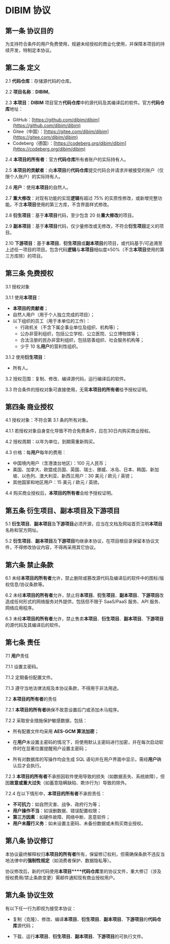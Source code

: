 # DIBIM 协议

## 第一条 协议目的

为支持符合条件的用户免费使用，规避未经授权的商业化使用，并保障本项目的持续开发，特制定本协议。

## 第二条 定义

2.1 **代码仓库**：存储源代码的仓库。

2.2 **项目名称**：**DIBIM**。

2.3 **本项目**：**DIBIM** 项目官方**代码仓库**中的源代码及其编译后的软件。官方**代码仓库**地址：

- GitHub：[https://github.com/dibim/dibim](https://github.com/dibim/dibim)
- Gitee（中国）：[https://gitee.com/dibim/dibim](https://gitee.com/dibim/dibim)
- Codeberg（德国）：[https://codeberg.org/dibim/dibim](https://codeberg.org/dibim/dibim)

2.4 **本项目的所有者**：官方**代码仓库**所有者账户的实际持有人。

2.5 **本项目的贡献者**：向**本项目**的**代码仓库**提交代码合并请求并被接受的账户（仅限个人账户）的实际持有人。

2.6 **用户**：使用**本项目**的自然人。

2.7 **重大修改**：对现有功能的实现**逻辑**有超过 75% 的实质性修改，或新增完整功能。不含**本项目**使用的第三方库，不含界面样式修改。

2.8 **衍生项目**：基于**本项目**代码，至少包含 20 处**重大修改**的项目。

2.9 **副本项目**：基于**本项目**代码，仅少量修改或无修改，不符合**衍生项目**定义的项目。

2.10 **下游项目**：基于**本项目**、**衍生项目**或**副本项目**的项目，或代码基于/可追溯至上述任一项目的项目。包含代码**逻辑**与**本项目**相似度≥50%（不含**本项目**使用的第三方库除）的项目。

## 第三条 免费授权

3.1 授权对象

3.1.1 使用**本项目**：

- **本项目的贡献者**；
- 自然人用户（用于个人独立完成的项目）；
- 以下组织的员工（用于本单位的工作）：
  - 行政机关（不含下属企事业单位及组织、机构等）；
  - 公办非营利组织，包括公立学校、公立医院、公立博物馆等；
  - 合法注册的民办非营利组织，包括慈善组织、社会服务机构等；
  - 少于 10 名**用户**的营利性组织。

3.1.2 使用**衍生项目**：

- 所有人。

3.2 授权范围：复制、修改、编译源代码，运行编译后的软件。

3.3 符合条件的授权对象可直接使用，无需**本项目的所有者**给予授权证明。

## 第四条 商业授权

4.1 授权对象：不符合第 3.1 条的所有对象。

4.1.1 若授权对象自身变化导致不符合免费条件，应在30日内购买商业授权。

4.2 授权周期：以年为单位，到期需重新购买。

4.3 价格：每**用户**每年的费用：

- 中国境内用户（含港澳台地区）：100 元人民币；
- 美国、加拿大、欧盟成员国、英国、瑞士、挪威、冰岛、日本、韩国、新加坡、以色列、澳大利亚、新西兰用户：30 美元 / 欧元 / 英镑；
- 其他国家和地区用户：15 美元 / 欧元 / 英镑。

4.4 购买商业授权后，**本项目的所有者**会给予授权证明。

## 第五条 **衍生项目**、**副本项目**及**下游项目**

5.1 **衍生项目**、**副本项目**及**下游项目**必须开源，应当在文档及网站首页注明**本项目**名称和官方网址。

5.2 **衍生项目**、**副本项目**及**下游项目**均继承本协议，在项目根目录保留本协议文件，不得修改协议内容，不得再采用其它协议。

## 第六条 禁止条款

6.1 未经**本项目的所有者**允许，禁止删除或篡改源代码及编译后的软件中的图标/版权信息/协议条款等。

6.2 未经**本项目的所有者**允许，禁止将**本项目**、**衍生项目**、**副本项目**、**下游项目**改造成任何形式的网络服务对外提供，包括但不限于 SaaS/PaaS 服务、API 服务、网络应用程序。

6.3 未经**本项目的所有者**允许，禁止售卖**本项目**、**衍生项目**、**副本项目**、**下游项目**的源代码及其编译后的软件。

## 第七条 责任

7.1 **用户**责任

7.1.1 设置主密码。

7.1.2 定期备份配置文件。

7.1.3 遵守当地法律法规及本协议条款，不得用于非法用途。

7.2 **本项目的所有者**的责任

7.2.1 **本项目的所有者**确保不故意设置后门或添加木马程序。

7.2.2 采取安全措施保护敏感数据，包括：

- 所有配置文件均采用 **AES-GCM 算法加密**；
  
- 在**用户**未设置主密码的情况下，将使用默认主密码进行加密，并在每次启动软件时在显著位置提醒用户设置主密码；

- 所有对数据库的写操作均会生成 SQL 语句并在用户界面中显示，需经**用户**确认后才会执行。

7.2.3 **本项目的所有者**不承担因软件使用导致的损失（如数据丢失、系统故障），但因**故意或重大过失**（如蓄意隐瞒缺陷、欺诈行为）导致的除外。

7.2.4 在以下情形中，**本项目的所有者**不承担责任：

- **不可抗力**：如自然灾害、战争、政府行为等；
- **用户操作不当**：如误删数据、错误配置权限；
- **第三方因素**：如硬件故障、网络中断、恶意软件；
- **用户未履行义务**：如未设置主密码、未备份数据或未购买商业授权。

## 第八条 协议修订

本协议最终解释权归**本项目的所有者**所有，保留修订权利，但需确保条款不违反当地法律中的**强制性规定**（如消费者保护、数据隐私等）。

协议修改后，新的代码使用**本项目****代码仓库**里的协议文件，重大修订（涉及授权费用/禁止条款变更）需邮件通知现有商业授权用户。

## 第九条 协议生效

有以下任一行为即视为接受本协议：

- 复制（克隆）、修改、编译**本项目**、**衍生项目**、**副本项目**、**下游项目**的**代码仓库**源代码；

- 下载、运行**本项目**、**衍生项目**、**副本项目**、**下游项目**的可执行文件。
